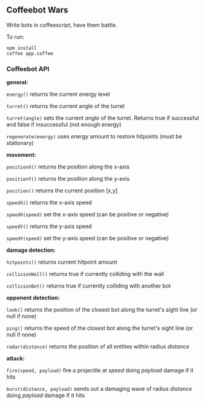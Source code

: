 ## Coffeebot Wars

Write bots in coffeescript, have them battle.

To run:

    npm install
    coffee app.coffee


### Coffeebot API
**general:**

`energy()` returns the current energy level



`turret()` returns the current angle of the turret

`turret(angle)` sets the current _angle_ of the turret. Returns true if successful
and false if insuccessful (not enough energy)

`regenerate(energy)` uses _energy_ amount to restore hitpoints (must be stationary)


**movement:**

`positionX()` returns the position along the x-axis

`positionY()` returns the position along the y-axis

`position()` returns the current position [x,y]

`speedX()` returns the x-axis speed

`speedX(speed)` set the x-axis speed (can be positive or negative)

`speedY()` returns the y-axis speed

`speedY(speed)` set the y-axis speed (can be positive or negative)


**damage detection:**

`hitpoints()` returns current hitpoint amount

`collisionWall()` returns true if currently colliding with the wall

`collisionBot()` returns true if currently colliding with another bot


**opponent detection:**

`look()` returns the position of the closest bot along the turret's sight line (or null if none)

`ping()` returns the speed of the closest bot along the turret's sight line (or null if none)

`radar(distance)` returns the position of all entities within radius _distance_


**attack:**

`fire(speed, payload)` fire a projectile at _speed_ doing _payload_ damage if it hits

`burst(distance, payload)` sends out a damaging wave of radius _distance_ doing _payload_ damage if it hits
